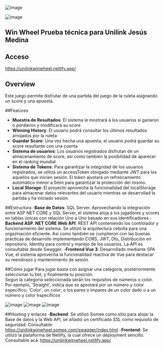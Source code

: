![image](https://github.com/Jesusm1229/Prueba-Tecnica-Jesus-Medina-Juego-Ruleta/assets/48733708/f7b13a2c-9707-4b3f-84eb-076f4b77a160)

![image](https://github.com/Jesusm1229/Prueba-Tecnica-Jesus-Medina-Juego-Ruleta/assets/48733708/3ee1a796-04da-4062-8bfc-24dc0e915bac)


## Win Wheel Prueba técnica para Unilink Jesús Medina

## Acceso
https://unilinkwinwheel.netlify.app/

## Overview

Este juego permite disfrutar de una partida del juego de la ruleta asignando un score y una apuesta.

##Features

- **Muestra de Resultados**: El sistema le mostrará a los usuarios si ganaron o perdieron y modificará su score
- **Winning History**: El usuario podrá consultar los últimos resultados arrojados por la ruleta
- **Guardar Score**: Una vez hecha una apuesta, el usuario podrá guardar su score resultante con una cuenta
- **Sistema de usuarios**: Los usuarios registrados disfrutan de un almacenamiento de score, así como también la posibilidad de aparecer en el ranking mundial
- **Sistema de Tokens**: Para garantizar la integridad de los usuarios registrados, se utiliza un accessToken otorgado mediante JWT para los aquellos que inicien sesión. El token ajustará un refrescamiento automático menor a 5min para garantizar la protección del mismo.
- **Local Storage**: El proyecto aprovecha la funcionalidad del localStorage para almacenar datos relevantes del usuario mientras se desarrollad la partida y ha iniciado sesión.

##Estructura
-**Base de Datos**: SQL Server. Aprovechando la integración entre ASP NET CORE y SQL Server, el sistema aloja a los jugadores y scores en tablas únicas con relación Uno a Uno basado en sus identificadores
-**Backend ASP. NET CORE Web API**: REST API conteniendo los controlador y funcionamiento del sistema. Se utilizó la arquitectura cebolla para una orgazinación eficiente. Así como también se cumplieron con las buenas prácticas de desarrollo implementando CORS, JWT, Dto, Distribución en repositorio, Identity para control y manejo de los usuarios. La API es consultable desde Swagger. 
-**Frontend Vue 3**: Desarrollado mediante SPA Vue, el sistema aprovecha la funcionalidad reactiva de Vue para destacar su reendirazo y mantenimiento de sesión

##Cómo jugar
Para jugar basta con asignar una categoría, posteriormente seleccionar tu bet, y finalmente tu posición.  
Según la categoría seleccionada serán los requisitos de números o color. Por ejemplo, 'Straight', indica que se apostará por un número y color específico; 'Color', un color; o los pares o impares de un color
dado o a un número y color específicos

![image](https://github.com/Jesusm1229/Prueba-Tecnica-Jesus-Medina-Juego-Ruleta/assets/48733708/e767c49e-be15-484b-81fe-3787de8d7a81)
![image](https://github.com/Jesusm1229/Prueba-Tecnica-Jesus-Medina-Juego-Ruleta/assets/48733708/9b34025f-f989-4235-b084-88a7e5baf452)
![image](https://github.com/Jesusm1229/Prueba-Tecnica-Jesus-Medina-Juego-Ruleta/assets/48733708/1708d812-25df-43ff-9548-5efcafcc154d)


##Hosting y enlaces
-**Backend**: Se utilizó Somee como sitio para alojar la Base de datos y la Web API, se añadió un certificado SSL como requisito de seguridad. Consultable: https://unilinkwinwheel.somee.com/swagger/index.html
-**Frontend**: Se utilizó la plataforma de Netlify, la cual ofrece un deployment sencillo. Consultable acá: https://unilinkwinwheel.netlify.app/




